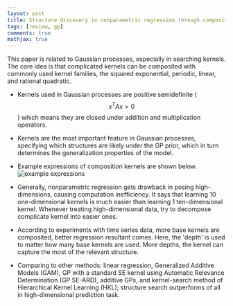 ```yaml
---
layout: post
title: Structure discovery in nonparametric regression through compositional kernel search
tags: [review, gp]
comments: true
mathjax: true
---
```


This paper is related to Gaussian processes, especially in searching kernels. The core idea is that complicated kernels can be composited with commonly used kernel families, the squared exponential, periodic, linear, and rational quadratic.

- Kernels used in Gaussian processes are positive semidefinite ($$x^TAx > 0$$) which means they are closed under addition and multiplication operators.
- Kernels are the most important feature in Gaussian processes, specifying which structures are likely under the GP prior, which in turn determines the generalization properties of the model.
- Example expressions of composition kernels are shown below.
![example expressions](https://github.com/tegg89/tegg89.github.io/blob/master/_posts/kernel-ex-expressions.png?raw=true)

- Generally, nonparametric regression gets drawback in posing high-dimensions, causing computation inefficiency. It says that learning 10 one-dimensional kernels is much easier than learning 1 ten-dimensional kernel. Whenever treating high-dimensional data, try to decompose complicate kernel into easier ones.
- According to experiments with time series data, more base kernels are composited, better regression resultant comes. Here, the 'depth' is used to matter how many base kernels are used. More depths, the kernel can capture the most of the relevant structure.
- Comparing to other methods: linear regression, Generalized Additive Models (GAM), GP with a standard SE kernel using Automatic Relevance Determination (GP SE-ARD), additive GPs, and kernel-search method of Hierarchical Kernel Learning (HKL); structure search outperforms of all in high-dimensional prediction task.


